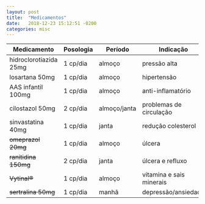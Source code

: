 ```yaml
---
layout: post
title:  "Medicamentos"
date:   2018-12-23 15:12:51 -0200
categories: misc
---
```


| Medicamento            | Posologia | Período      | Indicação                |
| ---------------------- | --------- | ------------ | ------------------------ |
| hidroclorotiazida 25mg | 1 cp/dia  | almoço       | pressão alta             |
| losartana 50mg         | 1 cp/dia  | almoço       | hipertensão              |
| AAS infantil 100mg     | 1 cp/dia  | almoço       | anti-inflamatório        |
| cilostazol 50mg        | 2 cp/dia  | almoço/janta | problemas de circulação  |
| sinvastatina 40mg      | 1 cp/dia  | janta        | redução colesterol       |
| ~~omeprazol 20mg~~     | 1 cp/dia  | almoço       | úlcera                   |
| ~~ranitidina 150mg~~   | 2 cp/dia  | janta        | úlcera e refluxo         |
| ~~Vytinal®~~           | 1 cp/dia  | almoço       | vitamina e sais minerais |
| ~~sertralina 50mg~~    | 1 cp/dia  | manhã        | depressão/ansiedade      |